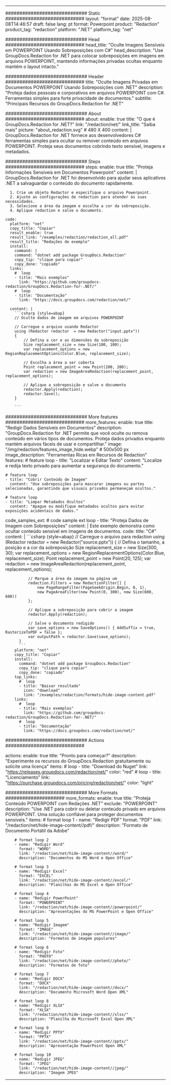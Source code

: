 
---
############################# Static ############################
layout: "format"
date:  2025-08-08T14:46:57
draft: false
lang: pt
format: Powerpoint
product: "Redaction"
product_tag: "redaction"
platform: ".NET"
platform_tag: "net"

############################# Head ############################
head_title: "Oculte Imagens Sensíveis em POWERPOINT Usando Sobreposições com C#"
head_description: "Use GroupDocs.Redaction for .NET para colocar sobreposições em imagens em arquivos POWERPOINT, mantendo informações privadas ocultas enquanto mantém o layout intacto."

############################# Header ############################
title: "Oculte Imagens Privadas em Documentos POWERPOINT Usando Sobreposições com .NET" 
description: "Proteja dados pessoais e corporativos em arquivos POWERPOINT com C#. Ferramentas simples para forte privacidade de documentos."
subtitle: "Principais Recursos do GroupDocs.Redaction for .NET" 

############################# About ############################
about:
    enable: true
    title: "O que é GroupDocs.Redaction for .NET?"
    link: "/redaction/net/"
    link_title: "Saiba mais"
    picture: "about_redaction.svg" # 480 X 400
    content: |
       GroupDocs.Redaction for .NET fornece aos desenvolvedores C# ferramentas simples para ocultar ou remover conteúdo em arquivos POWERPOINT. Proteja seus documentos cobrindo texto sensível, imagens e metadados.

############################# Steps ############################
steps:
    enable: true
    title: "Proteja Informações Sensíveis em Documentos Powerpoint"
    content: |
      GroupDocs.Redaction for .NET foi desenvolvido para ajudar seus aplicativos .NET a salvaguardar o conteúdo do documento rapidamente.
      
      1. Crie um objeto Redactor e especifique o arquivo Powerpoint.
      2. Ajuste as configurações de redaction para atender às suas necessidades.
      3. Selecione a área da imagem e escolha a cor da sobreposição.
      4. Aplique redaction e salve o documento.
   
    code:
      platform: "net"
      copy_title: "Copiar"
      result_enable: true
      result_link: "/examples/redaction/redaction_all.pdf"
      result_title: "Redações de exemplo"
      install:
        command: |
        command: "dotnet add package GroupDocs.Redaction"
        copy_tip: "clique para copiar"
        copy_done: "copiado"
      links:
        #  loop
        - title: "Mais exemplos"
          link: "https://github.com/groupdocs-redaction/GroupDocs.Redaction-for-.NET/"
        #  loop
        - title: "Documentação"
          link: "https://docs.groupdocs.com/redaction/net/"
          
      content: |
        ```csharp {style=abap}
        // Oculte dados de imagem em arquivos POWERPOINT

        // Carregue o arquivo usando Redactor
        using (Redactor redactor  = new Redactor("input.pptx"))
        {
            // Defina a cor e as dimensões da sobreposição
            Size replacement_size = new Size(100, 100);
            var replacement_options = new RegionReplacementOptions(Color.Blue, replacement_size);

            // Escolha a área a ser coberta
            Point replacement_point = new Point(200, 200);
            var redaction = new ImageAreaRedaction(replacement_point, replacement_options);
            
            // Aplique a sobreposição e salve o documento
            redactor.Apply(redaction);
            redactor.Save();
        }
        
        ```            


############################# More features ############################
more_features:
  enable: true
  title: "Redigir Dados Sensíveis em Documentos"
  description: "GroupDocs.Redaction for .NET permite que você oculte ou remova conteúdo em vários tipos de documentos. Proteja dados privados enquanto mantém arquivos fáceis de usar e compartilhar."
  image: "/img/redaction/features_image_hide.webp" # 500x500 px
  image_description: "Ferramentas Ricas em Recursos de Redaction"
  features:
    # feature loop
    - title: "Localizar e Editar Texto"
      content: "Localize e redija texto privado para aumentar a segurança do documento."

    # feature loop
    - title: "Cobrir Conteúdo de Imagem"
      content: "Use sobreposições para mascarar imagens ou partes selecionadas, garantindo que visuais privados permaneçam ocultos."

    # feature loop
    - title: "Limpar Metadados Ocultos"
      content: "Apague ou modifique metadados ocultos para evitar exposições acidentais de dados."
      
  code_samples_ext:
    # code sample ext loop
    - title: "Proteja Dados de Imagem com Sobreposições"
      content: |
        Este exemplo demonstra como ocultar conteúdo sensível em imagens de documentos.
      code:
        title: "C#"
        content: |
          ```csharp {style=abap}
          //  Carregue o arquivo para redaction
          using (Redactor redactor  = new Redactor("source.pptx"))
          {
              // Defina o tamanho, a posição e a cor da sobreposição
              Size replacement_size = new Size(300, 30);
              var replacement_options = new RegionReplacementOptions(Color.Blue, replacement_size);
              Point replacement_point = new Point(20, 125);
              var redaction = new ImageAreaRedaction(replacement_point, replacement_options);
 
              // Marque a área da imagem na página um
              redaction.Filters = new RedactionFilter[] {
                  new PageRangeFilter(PageSeekOrigin.Begin, 0, 1),
                  new PageAreaFilter(new Point(0, 300), new Size(600, 600))
              };

              // Aplique a sobreposição para cobrir a imagem
              redactor.Apply(redaction);

              // Salve o documento redigido
              var save_options = new SaveOptions() { AddSuffix = true, RasterizeToPDF = false };
              var outputPath = redactor.Save(save_options);
          }
          ```
        platform: "net"
        copy_title: "Copiar"
        install:
          command: "dotnet add package GroupDocs.Redaction"
          copy_tip: "clique para copiar"
          copy_done: "copiado"
        top_links:
          #  loop
          - title: "Baixar resultado"
            icon: "download"
            link: "/examples/redaction/formats/hide-image-content.pdf"
        links:
          #  loop
          - title: "Mais exemplos"
            link: "https://github.com/groupdocs-redaction/GroupDocs.Redaction-for-.NET/"
          #  loop
          - title: "Documentação"
            link: "https://docs.groupdocs.com/redaction/net/"


############################# Actions ############################

actions:
  enable: true
  title: "Pronto para começar?"
  description: "Experimente os recursos do GroupDocs.Redaction gratuitamente ou solicite uma licença"
  items:
    #  loop
    - title: "Download do Nuget"
      link: "https://releases.groupdocs.com/redaction/net/"
      color: "red"
        #  loop
    - title: "Licenciamento"
      link: "https://purchase.groupdocs.com/pricing/redaction/net/"
      color: "light"


############################# More Formats #####################
more_formats:
    enable: true
    title: "Proteja Conteúdo POWERPOINT com Redações .NET"
    exclude: "POWERPOINT"
    description: "Use .NET para cobrir ou deletar conteúdo privado em arquivos POWERPOINT. Uma solução confiável para proteger documentos sensíveis."
    items: 
        # format loop 1
        - name: "Redigir PDF"
          format: "PDF"
          link: "/redaction/net/hide-image-content//pdf/"
          description: "Formato de Documento Portátil da Adobe"

        # format loop 2
        - name: "Redigir Word"
          format: "WORD"
          link: "/redaction/net/hide-image-content//word/"
          description: "Documentos do MS Word e Open Office"
          
        # format loop 3
        - name: "Redigir Excel"
          format: "EXCEL"
          link: "/redaction/net/hide-image-content//excel/"
          description: "Planilhas do MS Excel e Open Office"

        # format loop 4
        - name: "Redigir PowerPoint"
          format: "POWERPOINT"
          link: "/redaction/net/hide-image-content//powerpoint/"
          description: "Apresentações do MS PowerPoint e Open Office"

        # format loop 5
        - name: "Redigir Imagem"
          format: "IMAGE"
          link: "/redaction/net/hide-image-content//image/"
          description: "Formatos de imagem populares"

        # format loop 6
        - name: "Redigir Foto"
          format: "PHOTO"
          link: "/redaction/net/hide-image-content//photo/"
          description: "Formatos de foto"

        # format loop 7
        - name: "Redigir DOCX"
          format: "DOCX"
          link: "/redaction/net/hide-image-content//docx/"
          description: "Documento Microsoft Word Open XML"
          
        # format loop 8
        - name: "Redigir XLSX"
          format: "XLSX"
          link: "/redaction/net/hide-image-content//xlsx/"
          description: "Planilha do Microsoft Excel Open XML"
          
        # format loop 9
        - name: "Redigir PPTX"
          format: "PPTX"
          link: "/redaction/net/hide-image-content//pptx/"
          description: "Apresentação PowerPoint Open XML"

        # format loop 10
        - name: "Redigir JPEG"
          format: "JPEG"
          link: "/redaction/net/hide-image-content//jpeg/"
          description: "Imagem JPEG"


---